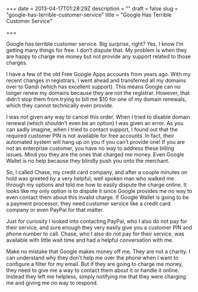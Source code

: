 +++
date = 2013-04-17T01:28:29Z
description = ""
draft = false
slug = "google-has-terrible-customer-service"
title = "Google Has Terrible Customer Service"

+++


Google has terrible customer service. Big surprise, right? Yes, I know I’m getting many things for free. I don’t dispute that. My problem is when they are happy to charge me money but not provide any support related to those charges.

I have a few of the old Free Google Apps accounts from years ago. With my recent changes in registrars, I went ahead and transferred all my domains over to Gandi (which has excellent support). This means Google can no longer renew my domains because they are not the registrar. However, that didn’t stop them from trying to bill me $10 for one of my domain renewals, which they cannot technically even provide.

I was not given any way to cancel this order. When I tried to disable domain renewal (which shouldn’t even be an option) I was given an error. As you can sadly imagine, when I tried to contact support, I found out that the required customer PIN is not available for free accounts. In fact, their automated system will hang up on you if you can’t provide one! If you are not an enterprise customer, you have no way to address these billing issues. Mind you they are the ones that charged me money. Even Google Wallet is no help because they blindly push you onto the merchant.

So, I called Chase, my credit card company, and after a couple minutes on hold was greeted by a very helpful, well spoken man who walked me through my options and told me how to easily dispute the charge online. It looks like my only option is to dispute it since Google provides me no way to even contact them about this invalid charge. If Google Wallet is going to be a payment processor, they need customer service like a credit card company or even PayPal for that matter.

Just for curiosity I looked into contacting PayPal, who I also do not pay for their service, and sure enough they very easily give you a customer PIN and phone number to call. Chase, who I also do not pay for their service, was available with little wait time and had a helpful conversation with me.

Make no mistake that Google makes money off me. They are not a charity. I can understand why they don’t help me over the phone when I want to configure a filter for my email. But if they are going to charge me money, they need to give me a way to contact them about it or handle it online. Instead they left me helpless, simply notifying me that they were charging me and giving me no way to respond.

